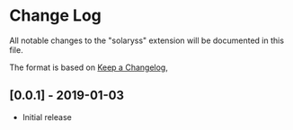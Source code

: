 # Change Log
All notable changes to the "solaryss" extension will be documented in this file.

The format is based on [Keep a Changelog](https://keepachangelog.com/en/1.0.0/),


## [0.0.1] - 2019-01-03
- Initial release
